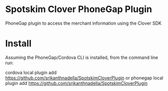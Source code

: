 Spotskim Clover PhoneGap Plugin
================================
PhoneGap plugin to access the merchant information using the Clover SDK

Install
========
Assuming the PhoneGap/Cordova CLI is installed, from the command line run:

cordova local plugin add https://github.com/srikanthnadella/SpotskimCloverPlugin
or
phonegap local plugin add https://github.com/srikanthnadella/SpotskimCloverPlugin
